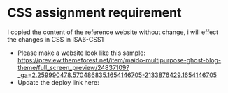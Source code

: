 # CSS assignment requirement

I copied the content of the reference website without change, i will effect the changes in CSS in ISA6-CSS1

- Please make a website look like this sample: https://preview.themeforest.net/item/maido-multipurpose-ghost-blog-theme/full_screen_preview/24837109?_ga=2.259990478.570486835.1654146705-2133876429.1654146705
- Update the deploy link here:
